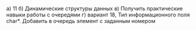 а) 11
б) Динамические структуры данных
в) Получить практические навыки работы с очередями
г) вариант 18, Тип информационного поля char*. Добавить в очередь элемент с заданным номером
